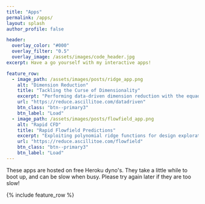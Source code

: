 ```yaml
---
title: "Apps"
permalink: /apps/
layout: splash
author_profile: false

header:
  overlay_color: "#000"
  overlay_filter: "0.5"
  overlay_image: /assets/images/code_header.jpg
excerpt: Have a go yourself with my interactive apps!

feature_row:
  - image_path: /assets/images/posts/ridge_app.png
    alt: "Dimension Reduction"
    title: "Tackling the Curse of Dimensionality"
    excerpt: "Performing data-driven dimension reduction with the equadratures package. Upload your own data or try an example dataset!"
    url: "https://reduce.ascillitoe.com/datadriven"
    btn_class: "btn--primary3"
    btn_label: "Load" 
  - image_path: /assets/images/posts/flowfield_app.png
    alt: "Rapid CFD"
    title: "Rapid Flowfield Predictions"
    excerpt: "Exploiting polynomial ridge functions for design exploration and rapid flowfield estimation of an airfoil. Predictive accuracy is competitive with a state-of-the-art convolutional neural network."
    url: "https://reduce.ascillitoe.com/flowfield"
    btn_class: "btn--primary3"
    btn_label: "Load"
---
```


These apps are hosted on free Heroku dyno's. They take a little while to boot up, and can be slow when busy. Please try again later if they are too slow!

{% include feature_row %}
